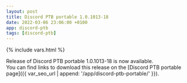 ```yaml
---
layout: post
title: Discord PTB portable 1.0.1013-18
date: 2022-03-06 23:06:00 +0100
app: discord-ptb
tags: [discord-ptb]
---
```

{% include vars.html %}

Release of Discord PTB portable 1.0.1013-18 is now available.<br />
You can find links to download this release on the [Discord PTB portable page]({{ var_seo_url | append: '/app/discord-ptb-portable/' }}).
